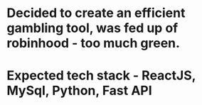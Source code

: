 # Decided to create an efficient gambling tool, was fed up of robinhood - too much green.
# Expected tech stack - ReactJS, MySql, Python, Fast API 
